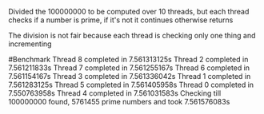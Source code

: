 Divided the 100000000 to be computed over 10 threads, but each thread checks if a number is prime, if it's not it continues otherwise returns

The division is not fair because each thread is checking only one thing and incrementing

#Benchmark
Thread 8 completed in 7.561313125s
Thread 2 completed in 7.561211833s
Thread 7 completed in 7.561255167s
Thread 6 completed in 7.561154167s
Thread 3 completed in 7.561336042s
Thread 1 completed in 7.561283125s
Thread 5 completed in 7.561405958s
Thread 0 completed in 7.550763958s
Thread 4 completed in 7.561031583s
Checking till  100000000 found,  5761455  prime numbers and took  7.561576083s